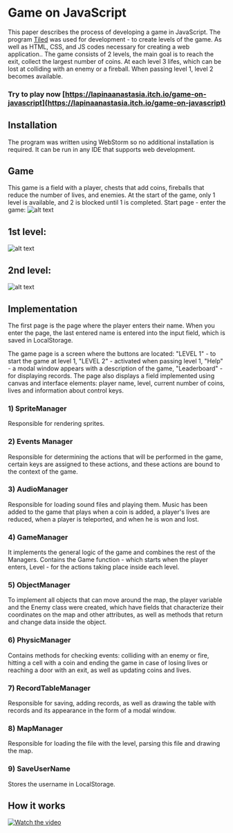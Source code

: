 # Game on JavaScript


This paper describes the process of developing a game in JavaScript. The program [Tiled](https://www.mapeditor.org/) was used for development - to create levels of the game. As well as HTML, CSS, and JS codes necessary for creating a web application.. The game consists of 2 levels, the main goal is to reach the exit, collect the largest number of coins. At each level 3 lifes, which can be lost at colliding with an enemy or a fireball. When passing level 1, level 2 becomes available.

### Try to play now [https://lapinaanastasia.itch.io/game-on-javascript](https://lapinaanastasia.itch.io/game-on-javascript)

## Installation

The program was written using WebStorm so no additional installation is required. It can be run in any IDE that supports web development.

## Game

This game is a field with a player, chests that add coins, fireballs that reduce the number of lives, and enemies. At the start of the game, only 1 level is available, and 2 is blocked until 1 is completed. Start page - enter the game:
![alt text](https://i.ibb.co/fXkVmSY/entry.png)

## 1st level:
![alt text](https://i.ibb.co/qmnt8Vw/1.png)

## 2nd level:
![alt text](https://i.ibb.co/L888LhR/2.png)

## Implementation
The first page is the page where the player enters their name. When you enter the page, the last entered name is entered into the input field, which is saved in LocalStorage.

The game page is a screen where the buttons are located: "LEVEL 1" - to start the game at level 1, "LEVEL 2" - activated when passing level 1, "Help" - a modal window appears with a description of the game, "Leaderboard" - for displaying records. The page also displays a field implemented using canvas and interface elements: player name, level, current number of coins, lives and information about control keys.

### 1) SpriteManager
Responsible for rendering sprites.

### 2) Events Manager
Responsible for determining the actions that will be performed in the game, certain keys are assigned to these actions, and these actions are bound to the context of the game.

### 3) AudioManager
Responsible for loading sound files and playing them. Music has been added to the game that plays when a coin is added, a player's lives are reduced, when a player is teleported, and when he is won and lost.

### 4) GameManager
It implements the general logic of the game and combines the rest of the Managers. Contains the Game function - which starts when the player enters, Level - for the actions taking place inside each level.

### 5) ObjectManager
To implement all objects that can move around the map, the player variable and the Enemy class were created, which have fields that characterize their coordinates on the map and other attributes, as well as methods that return and change data inside the object.

### 6) PhysicManager
Contains methods for checking events: colliding with an enemy or fire, hitting a cell with a coin and ending the game in case of losing lives or reaching a door with an exit, as well as updating coins and lives.

### 7) RecordTableManager
Responsible for saving, adding records, as well as drawing the table with records and its appearance in the form of a modal window.

### 8) MapManager
Responsible for loading the file with the level, parsing this file and drawing the map.

### 9) SaveUserName
Stores the username in LocalStorage.

## How it works

[![Watch the video](https://i.ibb.co/L888LhR/2.png)](https://youtu.be/15xsV8cUw8U)
